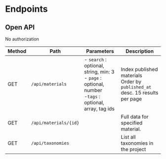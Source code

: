# Endpoints

## Open API

No authorization

| Method | Path                  | Parameters                                                                                                      | Description                                                                      |
|--------|-----------------------|-----------------------------------------------------------------------------------------------------------------|----------------------------------------------------------------------------------|
| GET    | `/api/materials`      | - `search` : optional, string, min: 3 <br />- `page` : optional, number <br> -`tags` : optional, array, tag ids | Index published materials <br> Order by `published_at` desc. 15 results per page |
| GET    | `/api/materials/{id}` |                                                                                                                 | Full data for specified material.                                                |
| GET    | `/api/taxonomies`     |                                                                                                                 | List all taxonomies in the project                                               |
